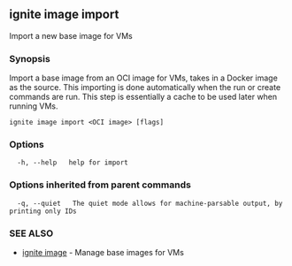 ## ignite image import

Import a new base image for VMs

### Synopsis


Import a base image from an OCI image for VMs, takes in a Docker image as the source.
This importing is done automatically when the run or create commands are run. This step
is essentially a cache to be used later when running VMs.


```
ignite image import <OCI image> [flags]
```

### Options

```
  -h, --help   help for import
```

### Options inherited from parent commands

```
  -q, --quiet   The quiet mode allows for machine-parsable output, by printing only IDs
```

### SEE ALSO

* [ignite image](ignite_image.md)	 - Manage base images for VMs


